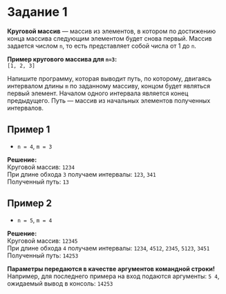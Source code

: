 # Задание 1

**Круговой массив** — массив из элементов, в котором по достижению конца массива следующим 
элементом будет снова первый. Массив задается числом `n`, то есть представляет собой 
числа от 1 до `n`.

**Пример кругового массива для `n=3`:**  
`[1, 2, 3]`

Напишите программу, которая выводит путь, по которому, двигаясь интервалом длины `m` 
по заданному массиву, концом будет являться первый элемент. Началом одного интервала 
является конец предыдущего. Путь — массив из начальных элементов полученных интервалов.

## Пример 1
- `n = 4`, `m = 3`

**Решение:**  
Круговой массив: `1234`  
При длине обхода `3` получаем интервалы: `123`, `341`  
Полученный путь: `13`

## Пример 2
- `n = 5`, `m = 4`

**Решение:**  
Круговой массив: `12345`  
При длине обхода `4` получаем интервалы: `1234`, `4512`, `2345`, `5123`, `3451`  
Полученный путь: `14253`

**Параметры передаются в качестве аргументов командной строки!**  
Например, для последнего примера на вход подаются аргументы: `5 4`, ожидаемый вывод в консоль: `14253`